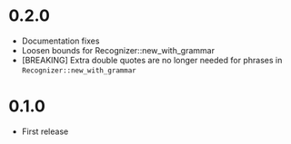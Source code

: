 # 0.2.0
* Documentation fixes
* Loosen bounds for Recognizer::new_with_grammar
* [BREAKING] Extra double quotes are no longer needed for phrases in `Recognizer::new_with_grammar`

# 0.1.0
* First release

